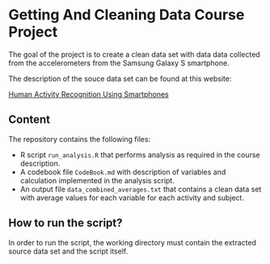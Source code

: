 # Getting And Cleaning Data Course Project

The goal of the project is to create a clean data set with data data collected from the accelerometers from the Samsung Galaxy S smartphone.

The description of the souce data set can be found at this website: 

[Human Activity Recognition Using Smartphones](http://archive.ics.uci.edu/ml/datasets/Human+Activity+Recognition+Using+Smartphones/)

## Content

The repository contains the following files:
* R script `run_analysis.R` that performs analysis as required in the course description.
* A codebook file `CodeBook.md` with description of variables and calculation implemented in the analysis script.
* An output file `data_combined_averages.txt` that contains a clean data set with average values for each variable for each activity and subject.

## How to run the script?

In order to run the script, the working directory must contain the extracted source data set and the script itself.
